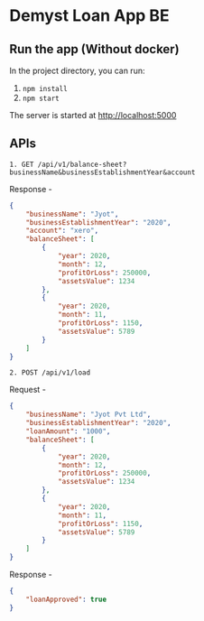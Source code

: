 # Demyst Loan App BE

## Run the app (Without docker)

In the project directory, you can run:
1. `npm install`
2. `npm start`

The server is started at [http://localhost:5000](http://localhost:5000)

## APIs
`1. GET /api/v1/balance-sheet?businessName&businessEstablishmentYear&account`

Response -
```json
{
    "businessName": "Jyot",
    "businessEstablishmentYear": "2020",
    "account": "xero",
    "balanceSheet": [
        {
            "year": 2020,
            "month": 12,
            "profitOrLoss": 250000,
            "assetsValue": 1234
        },
        {
            "year": 2020,
            "month": 11,
            "profitOrLoss": 1150,
            "assetsValue": 5789
        }
    ]
}
```
`2. POST /api/v1/load`

Request - 
```json
{
    "businessName": "Jyot Pvt Ltd",
    "businessEstablishmentYear": "2020",
    "loanAmount": "1000",
    "balanceSheet": [
        {
            "year": 2020,
            "month": 12,
            "profitOrLoss": 250000,
            "assetsValue": 1234
        },
        {
            "year": 2020,
            "month": 11,
            "profitOrLoss": 1150,
            "assetsValue": 5789
        }
    ]
}
```
Response - 
```json
{
    "loanApproved": true
}
```
